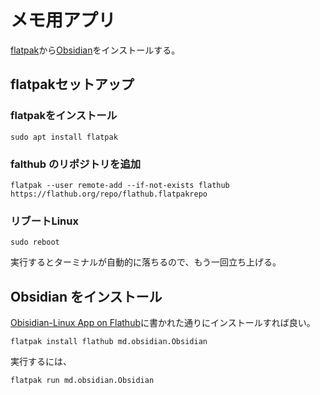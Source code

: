 # メモ用アプリ

[flatpak](https://flatpak.org/setup/Chrome%20OS/)から[Obsidian](https://obsidian.md/)をインストールする。

## flatpakセットアップ

### flatpakをインストール

```shell
sudo apt install flatpak
```

### falthub のリポジトリを追加

```shell
flatpak --user remote-add --if-not-exists flathub https://flathub.org/repo/flathub.flatpakrepo
```

### リブートLinux

```shell
sudo reboot
```

実行するとターミナルが自動的に落ちるので、もう一回立ち上げる。

## Obsidian をインストール

[Obisidian-Linux App on Flathub](https://flathub.org/apps/details/md.obsidian.Obsidian)に書かれた通りにインストールすれば良い。

```shell
flatpak install flathub md.obsidian.Obsidian
```

実行するには、

```shell
flatpak run md.obsidian.Obsidian
```
